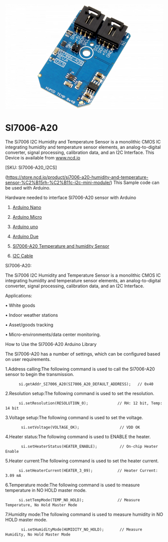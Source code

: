 [![SI7006-A20](SI7006-A20_I2C.png)](https://store.ncd.io/product/si7006-a20-humidity-and-temperature-sensor-%C2%B15rh-%C2%B11c-i2c-mini-module/)

# SI7006-A20

The Si7006 I2C Humidity and Temperature Sensor is a monolithic CMOS IC integrating humidity and temperature sensor elements, an analog-to-digital converter, signal processing, calibration data, and an I2C Interface. 
This Device is available from www.ncd.io 

[SKU: SI7006-A20_I2CS]

(https://store.ncd.io/product/si7006-a20-humidity-and-temperature-sensor-%C2%B15rh-%C2%B11c-i2c-mini-module/)
This Sample code can be used with Arduino.

Hardware needed to interface SI7006-A20 sensor with Arduino

1. <a href="https://store.ncd.io/product/i2c-shield-for-arduino-nano/">Arduino Nano</a>

2. <a href="https://store.ncd.io/product/i2c-shield-for-arduino-micro-with-i2c-expansion-port/">Arduino Micro</a>

3. <a href="https://store.ncd.io/product/i2c-shield-for-arduino-uno/">Arduino uno</a>

4. <a href="https://store.ncd.io/product/dual-i2c-shield-for-arduino-due-with-modular-communications-interface/">Arduino Due</a>

5. <a href="https://store.ncd.io/product/si7006-a20-humidity-and-temperature-sensor-%C2%B15rh-%C2%B11c-i2c-mini-module/">SI7006-A20 Temperature and humidity Sensor</a>

6. <a href="https://store.ncd.io/product/i%C2%B2c-cable/">I2C Cable</a>

SI7006-A20:

The Si7006 I2C Humidity and Temperature Sensor is a monolithic CMOS IC integrating humidity and temperature sensor elements, an analog-to-digital converter, signal processing, calibration data, and an I2C Interface. 

Applications:

• White goods

• Indoor weather stations

• Asset/goods tracking

• Micro-environments/data center monitoring.

How to Use the SI7006-A20 Arduino Library

The SI7006-A20 has a number of settings, which can be configured based on user requirements.
          
1.Address calling:The following command is used to call the SI7006-A20 sensor to begin the transmission.

          si.getAddr_SI7006_A20(SI7006_A20_DEFAULT_ADDRESS);   // 0x40
            
2.Resolution setup:The following command is used to set the resolution.

          si.setResolution(RESOLUTION_0);             // RH: 12 bit, Temp: 14 bit
             
3.Voltage setup:The following command is used to set the voltage.             
             
           si.setVoltage(VOLTAGE_OK);                  // VDD OK    

4.Heater status:The following command is used to ENABLE the heater.

           si.setHeaterStatus(HEATER_ENABLE);          // On-chip Heater Enable
             
5.Heater current:The following command is used to set the heater current.        
             
          si.setHeaterCurrent(HEATER_3_09);           // Heater Current: 3.09 mA
             
6.Temperature mode:The following command is used to measure temperature in NO HOLD master mode.             
             
          si.setTempMode(TEMP_NO_HOLD);               // Measure Temperature, No Hold Master Mode  
           
7.Humidity mode:The following command is used to measure humidity in NO HOLD master mode.             
             
           si.setHumidityMode(HUMIDITY_NO_HOLD);       // Measure Humidity, No Hold Master Mode
